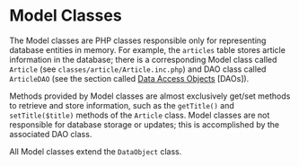 # Model Classes

The Model classes are PHP classes responsible only for representing database entities in memory. For example, the `articles` table stores article information in the database; there is a corresponding Model class called `Article` (see `classes/article/Article.inc.php`) and DAO class called `ArticleDAO` (see the section called [Data Access Objects](http://pkp.sfu.ca/ojs/docs/technicalreference/2.1/classReferenceDataAccessObjects.html) [DAOs]).

Methods provided by Model classes are almost exclusively get/set methods to retrieve and store information, such as the `getTitle()` and `setTitle($title)` methods of the `Article` class. Model classes are not responsible for database storage or updates; this is accomplished by the associated DAO class.

All Model classes extend the `DataObject` class.

